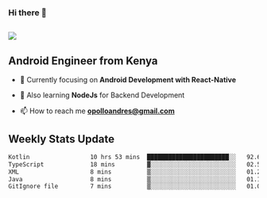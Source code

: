 ### Hi there 👋
<h2 align="left"><img src="https://readme-typing-svg.herokuapp.com?color=000000&lines=I'm+Andrew+Opollo😊;Welcome+to+my+Github😜"> </h2>

## Android Engineer from Kenya


- 🌱 Currently focusing on **Android Development with React-Native**

- 🔭 Also learning **NodeJs** for Backend Development

- 📫 How to reach me **opolloandres@gmail.com**


## Weekly Stats Update
<!--START_SECTION:waka-->

```txt
Kotlin                 10 hrs 53 mins  ███████████████████████░░   92.64 %
TypeScript             18 mins         ▓░░░░░░░░░░░░░░░░░░░░░░░░   02.57 %
XML                    8 mins          ▒░░░░░░░░░░░░░░░░░░░░░░░░   01.26 %
Java                   8 mins          ▒░░░░░░░░░░░░░░░░░░░░░░░░   01.16 %
GitIgnore file         7 mins          ▒░░░░░░░░░░░░░░░░░░░░░░░░   01.01 %
```

<!--END_SECTION:waka-->



